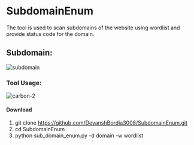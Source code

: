 # SubdomainEnum
The tool is used to scan subdomains of the website using wordlist and provide status code for the domain.

## Subdomain:

![subdomain](https://user-images.githubusercontent.com/65725747/82876570-a1df6f00-9f56-11ea-997a-468c9597c979.png)

### Tool Usage:

![carbon-2](https://user-images.githubusercontent.com/65725747/82876258-2087dc80-9f56-11ea-9cda-82dbf6e56a31.png)

#### Download

1) git clone https://github.com/DevanshBordia3008/SubdomainEnum.git
2) cd SubdomainEnum
3) python sub_domain_enum.py -d domain -w wordlist
